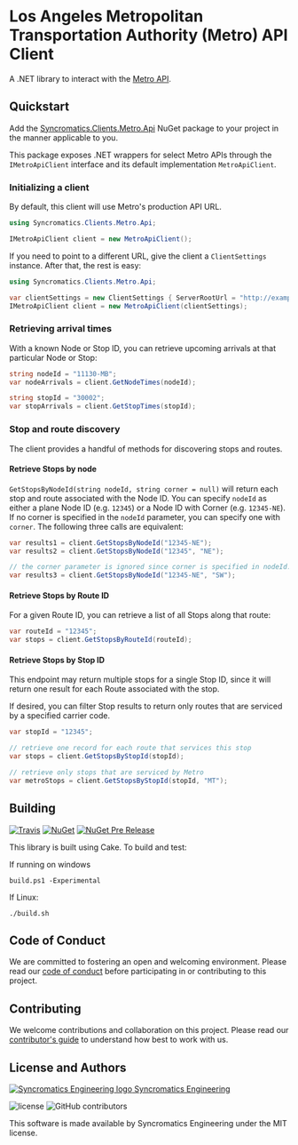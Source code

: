 # Los Angeles Metropolitan Transportation Authority (Metro) API Client

A .NET library to interact with the [Metro API](http://developer.metro.net/).

## Quickstart

Add the [Syncromatics.Clients.Metro.Api](https://www.nuget.org/packages/Syncromatics.Clients.Metro.Api/) NuGet package to your project in the manner applicable to you.

This package exposes .NET wrappers for select Metro APIs through the `IMetroApiClient` interface and its default implementation `MetroApiClient`.

### Initializing a client

By default, this client will use Metro's production API URL.

```csharp
using Syncromatics.Clients.Metro.Api;

IMetroApiClient client = new MetroApiClient();
```

If you need to point to a different URL, give the client a `ClientSettings` instance.  After that, the rest is easy:

```csharp
using Syncromatics.Clients.Metro.Api;

var clientSettings = new ClientSettings { ServerRootUrl = "http://example.com/" };
IMetroApiClient client = new MetroApiClient(clientSettings);
```

### Retrieving arrival times

With a known Node or Stop ID, you can retrieve upcoming arrivals at that particular Node or Stop:

```csharp
string nodeId = "11130-MB";
var nodeArrivals = client.GetNodeTimes(nodeId);

string stopId = "30002";
var stopArrivals = client.GetStopTimes(stopId);
```

### Stop and route discovery

The client provides a handful of methods for discovering stops and routes.

#### Retrieve Stops by node

`GetStopsByNodeId(string nodeId, string corner = null)` will return each stop and route associated with the Node ID.  You can specify `nodeId` as either a plane Node ID (e.g. `12345`) or a Node ID with Corner (e.g. `12345-NE`).  If no corner is specified in the `nodeId` parameter, you can specify one with `corner`.  The following three calls are equivalent:

```csharp
var results1 = client.GetStopsByNodeId("12345-NE");
var results2 = client.GetStopsByNodeId("12345", "NE");

// the corner parameter is ignored since corner is specified in nodeId.
var results3 = client.GetStopsByNodeId("12345-NE", "SW");
```
#### Retrieve Stops by Route ID

For a given Route ID, you can retrieve a list of all Stops along that route:

```csharp
var routeId = "12345";
var stops = client.GetStopsByRouteId(routeId);
```

#### Retrieve Stops by Stop ID

This endpoint may return multiple stops for a single Stop ID, since
it will return one result for each Route associated with the stop.

If desired, you can filter Stop results to return only routes that are serviced by a specified carrier code.

```csharp
var stopId = "12345";

// retrieve one record for each route that services this stop
var stops = client.GetStopsByStopId(stopId);

// retrieve only stops that are serviced by Metro
var metroStops = client.GetStopsByStopId(stopId, "MT");
```

## Building

[![Travis](https://img.shields.io/travis/syncromatics/Syncromatics.Clients.Metro.svg)](https://travis-ci.org/syncromatics/Syncromatics.Clients.Metro)
[![NuGet](https://img.shields.io/nuget/v/Syncromatics.Clients.Metro.Api.svg)](https://www.nuget.org/packages/Syncromatics.Clients.Metro.Api/)
[![NuGet Pre Release](https://img.shields.io/nuget/vpre/Syncromatics.Clients.Metro.Api.svg)](https://www.nuget.org/packages/Syncromatics.Clients.Metro.Api/)

This library is built using Cake. To build and test:

If running on windows

```
build.ps1 -Experimental
```

If Linux:
```
./build.sh
```


## Code of Conduct

We are committed to fostering an open and welcoming environment. Please read our [code of conduct](CODE_OF_CONDUCT.md) before participating in or contributing to this project.

## Contributing

We welcome contributions and collaboration on this project. Please read our [contributor's guide](CONTRIBUTING.md) to understand how best to work with us.

## License and Authors

[![Syncromatics Engineering logo](https://en.gravatar.com/userimage/100017782/89bdc96d68ad4b23998e3cdabdeb6e13.png?size=16) Syncromatics Engineering](https://github.com/syncromatics)

![license](https://img.shields.io/github/license/syncromatics/Syncromatics.Clients.Metro.svg)
![GitHub contributors](https://img.shields.io/github/contributors/syncromatics/Syncromatics.Clients.Metro.svg)

This software is made available by Syncromatics Engineering under the MIT license.